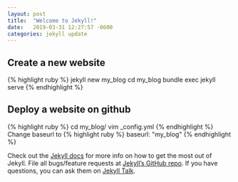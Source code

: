 ```yaml
---
layout: post
title:  "Welcome to Jekyll!"
date:   2019-03-31 12:27:57 -0600
categories: jekyll update
---
```


## Create a new website
{% highlight ruby %}
jekyll new my_blog
cd my_blog
bundle exec jekyll serve
{% endhighlight %}

## Deploy a website on github

{% highlight ruby %}
cd my_blog/
vim _config.yml
{% endhighlight %}
Change baseurl to
{% highlight ruby %}
baseurl: "my_blog"
{% endhighlight %}



Check out the [Jekyll docs][jekyll-docs] for more info on how to get the most out of Jekyll. File all bugs/feature requests at [Jekyll’s GitHub repo][jekyll-gh]. If you have questions, you can ask them on [Jekyll Talk][jekyll-talk].

[jekyll-docs]: https://jekyllrb.com/docs/home
[jekyll-gh]:   https://github.com/jekyll/jekyll
[jekyll-talk]: https://talk.jekyllrb.com/
